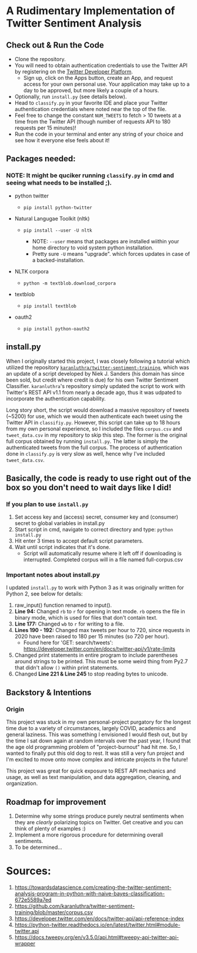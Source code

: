 # A Rudimentary Implementation of Twitter Sentiment Analysis

## Check out & Run the Code
- Clone the repository.
- You will need to obtain authentication credentials to use the Twitter API by registering on the [Twitter Developer Platform](https://developer.twitter.com/en).
   - Sign up, click on the Apps button, create an App, and request access for your own personal use. Your application may take up to a day to be approved, but more likely a couple of a hours.
- Optionally, run `install.py` (see details below).
- Head to `classify.py` in your favorite IDE and place your Twitter authentication credentials where noted near the top of the file.
- Feel free to change the constant `NUM_TWEETS` to fetch > 10 tweets at a time from the Twitter API (though number of requests API to 180 requests per 15 minutes)!
- Run the code in your terminal and enter any string of your choice and see how it everyone else feels about it!

## Packages needed:
### NOTE: It might be quciker running `classify.py` in cmd and seeing what needs to be installed ;).
- python twitter
   - `pip install python-twitter`
- Natural Langugae Toolkit (nltk)

   - `pip install --user -U nltk`
   
      - NOTE: `--user` means that packages are installed wiithin your home directory to void system python installation.
      - Pretty sure `-U` means "upgrade". which forces updates in case of a backed-installation.
 
- NLTK corpora
    - `python -m textblob.download_corpora`

- textblob
   - `pip install textblob`

- oauth2
   - `pip install python-oauth2`

## install.py
When I originally started this project, I was closely following a tutorial which utilized the repository [`karanluthra/twitter-sentiment-training`](https://github.com/karanluthra/twitter-sentiment-training), which was an update of a script developed by Niek J. Sanders (his domain has since been sold, but credit where credit is due) for his own Twitter Sentiment Classifier. `karanluthra`'s repository simply updated the script to work with Twitter's REST API v1.1 from nearly a decade ago, thus it was udpated to incorporate the authentication capability.

Long story short, the script would download a massive repository of tweets (~5200) for use, which we would then authenticate each tweet using the Twitter API in `classifiy.py`. However, this script can take up to 18 hours from my own personal experience, so I included the files `corpus.csv` and `tweet_data.csv` in my repository to skip this step. The former is the original full corpus obtained by running `install.py`. The latter is simply the authenticated tweets from the full corpus. The process of authentication done in `classify.py` is very slow as well, hence why I've included `tweet_data.csv`.

## **Basically, the code is ready to use right out of the box so you don't need to wait days like I did!**

### If you plan to use `install.py`
   1) Set access key and (access) secret, consumer key and (consumer) secret to global variables in install.py
   2) Start script in cmd, navigate to correct directory and type: `python install.py`
   3) Hit enter 3 times to accept default script parameters.
   4) Wait until script indicates that it's done.
      - Script will automatically resume where it left off if downloading is interrupted. Completed corpus will in a file named full-corpus.csv

### Important notes about install.py
I updated `install.py` to work with Python 3 as it was originally written for Python 2, see below for details:
   1) raw_input() function renamed to input().
   2) **Line 94:** Changed `rb` to `r` for opening in text mode. `rb` opens the file in binary mode, which is used for files that don't contain text.
   3) **Line 177:** Changed `wb` to `r` for writing to a file.
   4) **Lines 190 - 192:** Changed max tweets per hour to 720, since requests in 2020 have been raised to 180 per 15 minutes (so 720 per hour).
      - Found here for 'GET: search/tweets': https://developer.twitter.com/en/docs/twitter-api/v1/rate-limits
   6) Changed print statements in entire program to include parentheses around strings to be printed. This must be some weird thing from Py2.7 that didn't allow `()` within print statements.
   7) Changed **Line 221 & Line 245** to stop reading bytes to unicode.



## Backstory & Intentions
### Origin
This project was stuck in my own personal-project purgatory for the longest time due to a variety of circumstances, largely COVID, academics and general laziness. This was something I envisioned I would flesh out, but by the time I sat down again at random intervals over the past year, I found that the age old programming problem of "project-burnout" had hit me. So, I wanted to finally put this old dog to rest. It was still a very fun project and I'm excited to move onto move complex and intricate projects in the future!

This project was great for quick exposure to REST API mechanics and usage, as well as text manipulation, and data aggregation, cleaning, and organization.

## Roadmap for improvement
1) Determine why some strings produce purely neutral sentiments when they are *clearly* polarizing topics on Twitter. Get creative and you can think of plenty of examples :)
2) Implement a more rigorous procedure for determining overall sentiments.
3) To be determined...

# Sources:
1) https://towardsdatascience.com/creating-the-twitter-sentiment-analysis-program-in-python-with-naive-bayes-classification-672e5589a7ed
2) https://github.com/karanluthra/twitter-sentiment-training/blob/master/corpus.csv
3) https://developer.twitter.com/en/docs/twitter-api/api-reference-index
4) https://python-twitter.readthedocs.io/en/latest/twitter.html#module-twitter.api
5) https://docs.tweepy.org/en/v3.5.0/api.html#tweepy-api-twitter-api-wrapper
